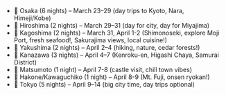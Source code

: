 - 📍 Osaka (6 nights) – March 23–29 (day trips to Kyoto, Nara, Himeji/Kobe)
- 📍 Hiroshima (2 nights) – March 29–31 (day for city, day for Miyajima)
- 📍 Kagoshima (2 nights) – March 31, April 1-2 (Shimonoseki, explore Moji Port, fresh seafood!, Sakurajima views, local cuisine!)
- 📍 Yakushima (2 nights) – April 2–4 (hiking, nature, cedar forests!)
- 📍 Kanazawa (3 nights) – April 4–7 (Kenroku-en, Higashi Chaya, Samurai District)
- 📍 Matsumoto (1 night) – April 7-8 (castle visit, chill town vibes)
- 📍 Hakone/Kawaguchiko (1 night) – April 8-9 (Mt. Fuji, onsen ryokan!)
- 📍 Tokyo (5 nights) – April 9–14 (big city time, day trips optional)
